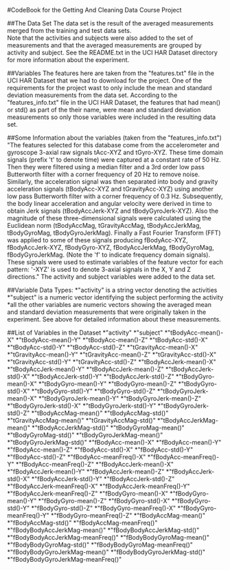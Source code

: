 #CodeBook for the Getting And Cleaning Data Course Project

##The Data Set
The data set is the result of the averaged measurements merged from the training and test data sets.  
Note that the activities and subjects were also added to the set of measurements and that the averaged measurements are grouped by activity and subject. 
See the README.txt in the UCI HAR Dataset directory for more information about the experiment.

##Variables
The features here are taken from the "features.txt" file in the UCI HAR Dataset that we had to download for the project.
One of the requirements for the project wast to only include the mean and standard deviation measurements from the data set.
According to the "features_info.txt" file in the UCI HAR Dataset, the features that had mean() or std() as part of the their name, were mean and standard deviation measurements so only those variables were included in the resulting data set.

##Some Information about the variables (taken from the "features_info.txt")
"The features selected for this database come from the accelerometer and gyroscope 3-axial raw signals tAcc-XYZ and tGyro-XYZ. These time domain signals (prefix 't' to denote time) were captured at a constant rate of 50 Hz. Then they were filtered using a median filter and a 3rd order low pass Butterworth filter with a corner frequency of 20 Hz to remove noise. Similarly, the acceleration signal was then separated into body and gravity acceleration signals (tBodyAcc-XYZ and tGravityAcc-XYZ) using another low pass Butterworth filter with a corner frequency of 0.3 Hz. 
Subsequently, the body linear acceleration and angular velocity were derived in time to obtain Jerk signals (tBodyAccJerk-XYZ and tBodyGyroJerk-XYZ). Also the magnitude of these three-dimensional signals were calculated using the Euclidean norm (tBodyAccMag, tGravityAccMag, tBodyAccJerkMag, tBodyGyroMag, tBodyGyroJerkMag). 
Finally a Fast Fourier Transform (FFT) was applied to some of these signals producing fBodyAcc-XYZ, fBodyAccJerk-XYZ, fBodyGyro-XYZ, fBodyAccJerkMag, fBodyGyroMag, fBodyGyroJerkMag. (Note the 'f' to indicate frequency domain signals). 
These signals were used to estimate variables of the feature vector for each pattern:  '-XYZ' is used to denote 3-axial signals in the X, Y and Z directions."
The activity and subject variables were added to the data set. 

##Variable Data Types:
*"activity" is a string vector denoting the activities
*"subject" is a numeric vector identifying the subject performing the activity
*all the other variables are numeric vectors showing the averaged mean and standard deviation measurements that were originally taken in the experiment. See above for detailed information about these measurements.

##List of Variables in the Dataset
*"activity"
*"subject"
*"tBodyAcc-mean()-X"
*"tBodyAcc-mean()-Y"
*"tBodyAcc-mean()-Z"
*"tBodyAcc-std()-X"
*"tBodyAcc-std()-Y"
*"tBodyAcc-std()-Z"
*"tGravityAcc-mean()-X"
*"tGravityAcc-mean()-Y"
*"tGravityAcc-mean()-Z"
*"tGravityAcc-std()-X"
*"tGravityAcc-std()-Y"
*"tGravityAcc-std()-Z"
*"tBodyAccJerk-mean()-X"
*"tBodyAccJerk-mean()-Y"
*"tBodyAccJerk-mean()-Z"
*"tBodyAccJerk-std()-X"
*"tBodyAccJerk-std()-Y"
*"tBodyAccJerk-std()-Z"
*"tBodyGyro-mean()-X"
*"tBodyGyro-mean()-Y"
*"tBodyGyro-mean()-Z"
*"tBodyGyro-std()-X"
*"tBodyGyro-std()-Y"
*"tBodyGyro-std()-Z"
*"tBodyGyroJerk-mean()-X"
*"tBodyGyroJerk-mean()-Y"
*"tBodyGyroJerk-mean()-Z"
*"tBodyGyroJerk-std()-X"
*"tBodyGyroJerk-std()-Y"
*"tBodyGyroJerk-std()-Z"
*"tBodyAccMag-mean()"
*"tBodyAccMag-std()"
*"tGravityAccMag-mean()"
*"tGravityAccMag-std()"
*"tBodyAccJerkMag-mean()"
*"tBodyAccJerkMag-std()"
*"tBodyGyroMag-mean()"
*"tBodyGyroMag-std()"
*"tBodyGyroJerkMag-mean()"
*"tBodyGyroJerkMag-std()"
*"fBodyAcc-mean()-X"
*"fBodyAcc-mean()-Y"
*"fBodyAcc-mean()-Z"
*"fBodyAcc-std()-X"
*"fBodyAcc-std()-Y"
*"fBodyAcc-std()-Z"
*"fBodyAcc-meanFreq()-X"
*"fBodyAcc-meanFreq()-Y"
*"fBodyAcc-meanFreq()-Z"
*"fBodyAccJerk-mean()-X"
*"fBodyAccJerk-mean()-Y"
*"fBodyAccJerk-mean()-Z"
*"fBodyAccJerk-std()-X"
*"fBodyAccJerk-std()-Y"
*"fBodyAccJerk-std()-Z"
*"fBodyAccJerk-meanFreq()-X"
*"fBodyAccJerk-meanFreq()-Y"
*"fBodyAccJerk-meanFreq()-Z"
*"fBodyGyro-mean()-X"
*"fBodyGyro-mean()-Y"
*"fBodyGyro-mean()-Z"
*"fBodyGyro-std()-X"
*"fBodyGyro-std()-Y"
*"fBodyGyro-std()-Z"
*"fBodyGyro-meanFreq()-X"
*"fBodyGyro-meanFreq()-Y"
*"fBodyGyro-meanFreq()-Z"
*"fBodyAccMag-mean()"
*"fBodyAccMag-std()"
*"fBodyAccMag-meanFreq()"
*"fBodyBodyAccJerkMag-mean()"
*"fBodyBodyAccJerkMag-std()"
*"fBodyBodyAccJerkMag-meanFreq()"
*"fBodyBodyGyroMag-mean()"
*"fBodyBodyGyroMag-std()"
*"fBodyBodyGyroMag-meanFreq()"
*"fBodyBodyGyroJerkMag-mean()"
*"fBodyBodyGyroJerkMag-std()"
*"fBodyBodyGyroJerkMag-meanFreq()"


